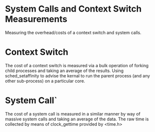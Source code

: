 # System Calls and Context Switch Measurements
Measuring the overhead/costs of a context switch and system calls.
# Context Switch
The cost of a context switch is measured via a bulk operation of forking child processes and taking an average of the results. 
Using sched_setaffinity to advise the kernal to run the parent process (and any other sub-process) on a particular core. 

# System Call`

The cost of a system call is measured in a similar manner by way of massive system calls and taking an average of the data.
The raw time is collected by means of clock_gettime provided by <time.h> 
